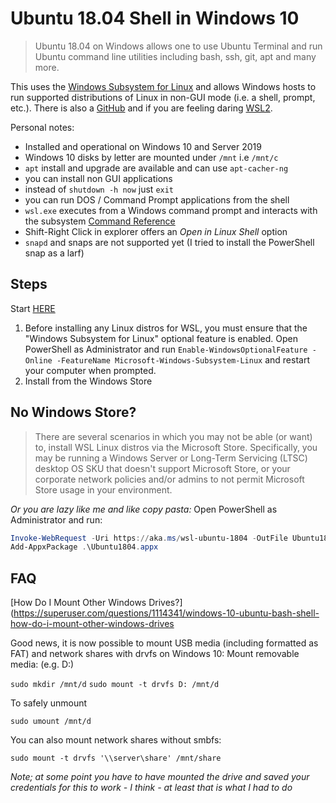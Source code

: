 # Ubuntu 18.04 Shell in Windows 10

>Ubuntu 18.04 on Windows allows one to use Ubuntu Terminal and run Ubuntu command line utilities including bash, ssh, git, apt and many more.

This uses the [Windows Subsystem for Linux](https://docs.microsoft.com/en-us/windows/wsl/about) and allows Windows hosts to run supported distributions of Linux in non-GUI mode (i.e. a shell, prompt, etc.).
There is also a [GitHub](https://github.com/MicrosoftDocs/WSL) and if you are feeling daring [WSL2](https://docs.microsoft.com/en-us/windows/wsl/wsl2-index).

Personal notes:

-  Installed and operational on Windows 10 and Server 2019
-  Windows 10 disks by letter are mounted under `/mnt` i.e `/mnt/c`
-  `apt` install and upgrade are available and can use `apt-cacher-ng`
-  you can install non GUI applications
-  instead of `shutdown -h now` just `exit`
-  you can run DOS / Command Prompt applications from the shell
-  `wsl.exe` executes from a Windows command prompt and interacts with the subsystem [Command Reference](https://docs.microsoft.com/en-us/windows/wsl/reference)
-  Shift-Right Click in explorer offers an *Open in Linux Shell* option
-  `snapd` and snaps are not supported yet (I tried to install the PowerShell snap as a larf)

## Steps

Start [HERE](https://docs.microsoft.com/en-us/windows/wsl/install-win10)

1. Before installing any Linux distros for WSL, you must ensure that the "Windows Subsystem for Linux" optional feature is enabled. Open PowerShell as Administrator and run `Enable-WindowsOptionalFeature -Online -FeatureName Microsoft-Windows-Subsystem-Linux` and restart your computer when prompted.
2. Install from the Windows Store

## No Windows Store?

>There are several scenarios in which you may not be able (or want) to, install WSL Linux distros via the Microsoft Store. Specifically, you may be running a Windows Server or Long-Term Servicing (LTSC) desktop OS SKU that doesn't support Microsoft Store, or your corporate network policies and/or admins to not permit Microsoft Store usage in your environment.

*Or you are lazy like me and like copy pasta:* Open PowerShell as Administrator and run:

```PowerShell
Invoke-WebRequest -Uri https://aka.ms/wsl-ubuntu-1804 -OutFile Ubuntu1804.appx -UseBasicParsing
Add-AppxPackage .\Ubuntu1804.appx
```

## FAQ

[How Do I Mount Other Windows Drives?](https://superuser.com/questions/1114341/windows-10-ubuntu-bash-shell-how-do-i-mount-other-windows-drives

Good news, it is now possible to mount USB media (including formatted as FAT) and network shares with drvfs on Windows 10: Mount removable media: (e.g. D:)

`sudo mkdir /mnt/d`
`sudo mount -t drvfs D: /mnt/d`

To safely unmount

`sudo umount /mnt/d`

You can also mount network shares without smbfs:

`sudo mount -t drvfs '\\server\share' /mnt/share`

*Note; at some point you have to have mounted the drive and saved your credentials for this to work - I think - at least that is what I had to do*

